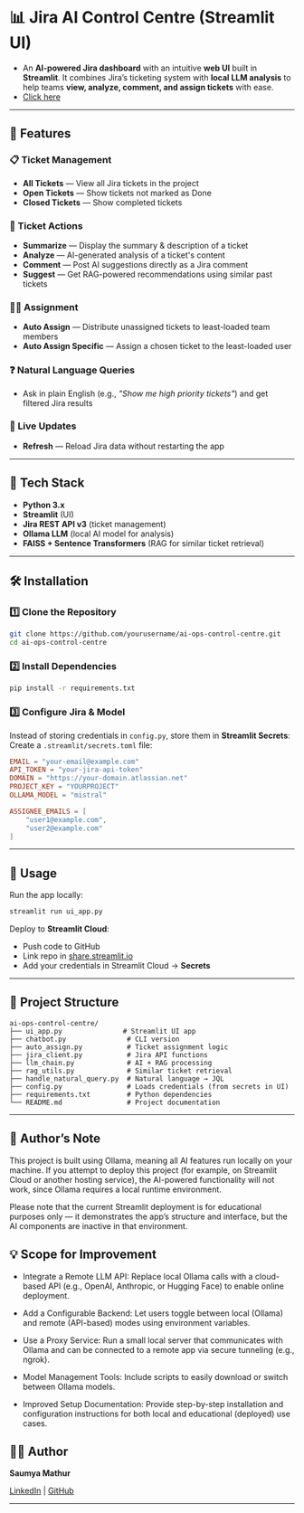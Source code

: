 # 📊 Jira AI Control Centre (Streamlit UI)

* An **AI-powered Jira dashboard** with an intuitive **web UI** built in **Streamlit**.
It combines Jira’s ticketing system with **local LLM analysis** to help teams **view, analyze, comment, and assign tickets** with ease.
* [Click here](https://ai-ops-control-centre-vn6kkepdzfbwbai7bbtjpf.streamlit.app/)
---

## 🚀 Features

### 📋 Ticket Management

* **All Tickets** — View all Jira tickets in the project
* **Open Tickets** — Show tickets not marked as Done
* **Closed Tickets** — Show completed tickets

### 📝 Ticket Actions

* **Summarize** — Display the summary & description of a ticket
* **Analyze** — AI-generated analysis of a ticket's content
* **Comment** — Post AI suggestions directly as a Jira comment
* **Suggest** — Get RAG-powered recommendations using similar past tickets

### 🧑‍💼 Assignment

* **Auto Assign** — Distribute unassigned tickets to least-loaded team members
* **Auto Assign Specific** — Assign a chosen ticket to the least-loaded user

### ❓ Natural Language Queries

* Ask in plain English (e.g., *"Show me high priority tickets"*) and get filtered Jira results

### 🔄 Live Updates

* **Refresh** — Reload Jira data without restarting the app

---

## 🧠 Tech Stack

* **Python 3.x**
* **Streamlit** (UI)
* **Jira REST API v3** (ticket management)
* **Ollama LLM** (local AI model for analysis)
* **FAISS + Sentence Transformers** (RAG for similar ticket retrieval)

---

## 🛠 Installation

### 1️⃣ Clone the Repository

```bash
git clone https://github.com/yourusername/ai-ops-control-centre.git
cd ai-ops-control-centre
```

### 2️⃣ Install Dependencies

```bash
pip install -r requirements.txt
```

### 3️⃣ Configure Jira & Model

Instead of storing credentials in `config.py`, store them in **Streamlit Secrets**:
Create a `.streamlit/secrets.toml` file:

```toml
EMAIL = "your-email@example.com"
API_TOKEN = "your-jira-api-token"
DOMAIN = "https://your-domain.atlassian.net"
PROJECT_KEY = "YOURPROJECT"
OLLAMA_MODEL = "mistral"

ASSIGNEE_EMAILS = [
    "user1@example.com",
    "user2@example.com"
]
```

---

## 💬 Usage

Run the app locally:

```bash
streamlit run ui_app.py
```

Deploy to **Streamlit Cloud**:

* Push code to GitHub
* Link repo in [share.streamlit.io](https://share.streamlit.io)
* Add your credentials in Streamlit Cloud → **Secrets**

---

## 📂 Project Structure

```
ai-ops-control-centre/
├── ui_app.py               # Streamlit UI app
├── chatbot.py               # CLI version
├── auto_assign.py           # Ticket assignment logic
├── jira_client.py           # Jira API functions
├── llm_chain.py             # AI + RAG processing
├── rag_utils.py             # Similar ticket retrieval
├── handle_natural_query.py  # Natural language → JQL
├── config.py                # Loads credentials (from secrets in UI)
├── requirements.txt         # Python dependencies
└── README.md                # Project documentation
```

---
## 📝 Author’s Note

This project is built using Ollama, meaning all AI features run locally on your machine. If you attempt to deploy this project (for example, on Streamlit Cloud or another hosting service), the AI-powered functionality will not work, since Ollama requires a local runtime environment.

Please note that the current Streamlit deployment is for educational purposes only — it demonstrates the app’s structure and interface, but the AI components are inactive in that environment.

## 💡 Scope for Improvement

* Integrate a Remote LLM API: Replace local Ollama calls with a cloud-based API (e.g., OpenAI, Anthropic, or Hugging Face) to enable online deployment.

* Add a Configurable Backend: Let users toggle between local (Ollama) and remote (API-based) modes using environment variables.

* Use a Proxy Service: Run a small local server that communicates with Ollama and can be connected to a remote app via secure tunneling (e.g., ngrok).

* Model Management Tools: Include scripts to easily download or switch between Ollama models.

* Improved Setup Documentation: Provide step-by-step installation and configuration instructions for both local and educational (deployed) use cases.

## 👩‍💻 Author

**Saumya Mathur**

[LinkedIn](https://www.linkedin.com/in/saumya-mathur) | [GitHub](https://github.com/saumyaya)

---
